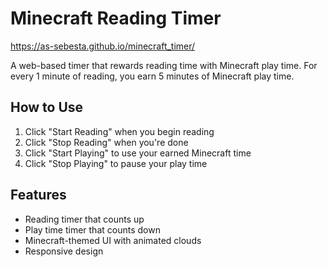 # Minecraft Reading Timer
https://as-sebesta.github.io/minecraft_timer/ 

A web-based timer that rewards reading time with Minecraft play time. For every 1 minute of reading, you earn 5 minutes of Minecraft play time.

## How to Use
1. Click "Start Reading" when you begin reading
2. Click "Stop Reading" when you're done
3. Click "Start Playing" to use your earned Minecraft time
4. Click "Stop Playing" to pause your play time

## Features
- Reading timer that counts up
- Play time timer that counts down
- Minecraft-themed UI with animated clouds
- Responsive design 